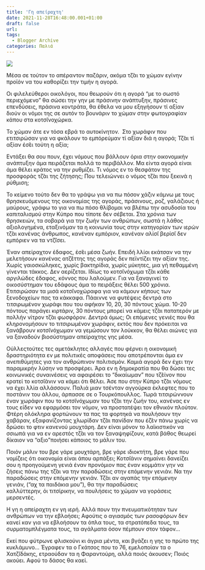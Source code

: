 ```yaml
---
title: 'Γη απείραχτη'
date: 2021-11-28T16:48:00.001+01:00
draft: false
url: 
tags:
  - Blogger Archive
categories: Παλιά
---
```


[![](https://blogger.googleusercontent.com/img/b/R29vZ2xl/AVvXsEiZaOGRuU3qc6qIyAIpKgnaop9gZOpF5idFL3EayJ3dA9y92Y1gosj8HOg7HpYpxxoEqRkvqYa4X-hxn1NvVVVTUP9z4nqBaWt76jfqAIPW4UAxGkLvaZQtdRbWceZTdR9AR_XdIW-eYCw/s320/Capture+d%25E2%2580%2599e%25CC%2581cran+2021-11-27+a%25CC%2580+21.27.24.png)](https://blogger.googleusercontent.com/img/b/R29vZ2xl/AVvXsEiZaOGRuU3qc6qIyAIpKgnaop9gZOpF5idFL3EayJ3dA9y92Y1gosj8HOg7HpYpxxoEqRkvqYa4X-hxn1NvVVVTUP9z4nqBaWt76jfqAIPW4UAxGkLvaZQtdRbWceZTdR9AR_XdIW-eYCw/s2048/Capture+d%25E2%2580%2599e%25CC%2581cran+2021-11-27+a%25CC%2580+21.27.24.png)

Μέσα σε τούτον το απέραντον παζάριν, ακόμα τζ̆αι το χώμαν εγίνην προϊόν να του καθορίζει την τιμήν η αγορά.

Οι φιλελεύθεροι οικολόγοι, που θεωρούν ότι η αγορά “με το σωστό περιεχόμενο” θα σώσει την γην με πράσινην ανάπτυξην, πράσινες επενδύσεις, πράσινα κοντράτα, θα έθελα να μου εξηγήσουν τί αξίαν διούν οι νόμοι της σε αυτόν το βουνάριν το χώμαν στην φωτογραφίαν κάπου στα κοτσ̆ινοχώρκα. 

Το χώμαν άτε εν τόσα εβρά το αυτοκίνητον.  Στο χωράφιν που ετιτσιρώσαν για να φκάλουν το εμπόρεύμαν τί αξίαν διά η αγορά; Τζ̆αι τί αξίαν έσ̆ει τούτη η αξία;

Εντάξει θα σου πουν, έχει νόμους που βάλλουν όρια στην οικονομικήν ανάπτυξην άμα πειράζεται πολλά το περιβάλλον. Μα είντα αγορά είναι άμα θέλει κράτος να την ρυθμίζει. Τι νόμος εν το θεσφάτον της προσφοράς τζ̆αι της ζήτησης; Που τελειώννει ο νόμος τζ̆αι που ξεκινά η ρύθμιση;

Το κείμενο τούτο δεν θα το γράψω για να πω πόσον χάζιν κάμνω με τους θρησκευόμενους της οικονομίας της αγοράς, πράσινους, ροζ, γαλάζιους ή μαύρους, γράφω το για να πω πόσο θλίβομαι να βλέπω την ασυδοσία του καπιταλισμού στην Κύπρο που τίποτε δεν σέβεται. Στα χρόνια των θρησκειών, τα σοβαρά για την ζωήν των ανθρώπων, σωστά η λάθος αξιολογημένα, εταξινόμαν τα η κοινωνία τους στην κατηγορίαν των ιερών τζ̆αι κανένας άνθρωπος, κανέναν εμπόριον, κανέναν αλίσ̆ι βερίσ̆ι δεν εμπόριεν να τα ντζ̆ίσει.

Έναν απείραχτον έδαφος, έσ̆ει μέσα ζωήν. Επειδή λλίοι εκάτσαν να την μελετήσουν κανένας ατζ̆έττης της αγοράς δεν πεϊντίζει την αξίαν της. Χωρίς γαιοσκώληκες, χωρίς βακτηρίδια, χωρίς μύκητες, μια γή πεθαμμένη γίνενται τάκκος. Δεν αερίζεται. Ιδίως το κοτσ̆ινόχωμα τζ̆αι κάθε αργιλώδες έδαφος, κόννος που λαλούμεν. Για να ξαναγινεί το οικοσύστημαν του εδάφους άμα το πειράξεις θέλει 500 χρόνια. Ετιτσιρώσαν τα μισά κοτσ̆ινοχώραφα για να κάμουν κήπους των ξενοδοχείων πας τα κάκκαφα. Πάαιννε να φυτέψεις δεντρά στο τιτσιρωμένον χωράφι που του αφήκαν 10, 20, 30 πόντους χώμα. 10-20 πόντους παράγει κιρτάριν, 30 πόντους μπορεί να κάμεις τζ̆αι πατατερόν με πολλήν νίτρον τζ̆αι φωσφόρον. Δεντρά όμως; Οι επόμενες γενιές που θα κληρονομήσουν το τιτσιρωμένον χωράφιν, εκτός που δεν πρόκειται να ξανάβρουν κοτσ̆ινόχωμαν να γεμώσουν τον λούκκον, θα θέλει αιώνες για να ξαναδούν βιοσύστημαν απείραχτης γης μέσα.

Ούλλεςτούτες τες αμετάκλητες αλλαγές που φέρνει η οικονομική δραστηριότητα εν με πολιτικές αποφάσεις που αποτρέπονται άμα εν ανεπιθύμητες για τον ανθρώπινον πολιτισμόν. Καμιά αγορά δεν έχει την παραμικρήν λύσην να προσφέρει. Άρα εν η δημοκρατία που θα δώσει τες κοινωνικές συναινέσεις να αφαιρέσει το “δικαίωμαν” που τζ̆είνον που κρατεί το κοτσ̆ιάνιν να κάμει ότι θέλει. Άσε που στην Κύπρο τζ̆αι νόμους να έχει λλία αλλάσσουν. Παλιά μιαν τσένταν αγγούρκα έκλεφτες που το ποστάνιν του άλλου, άρπασσε σε ο Τουρκόπουλλος. Τωρά τιτσιρώννουν έναν χωράφιν που το κοτσ̆ινόχωμαν του τζ̆αι την ζωήν του, κανένας εν τους είδεν να εφαρμόσει τον νόμον, να προστατέψει τον εθνικόν πλούτον. Φτέρη ολόκληρα φορτώνουν τα πας τα φορτηκά να πουλήσουν την χαβάραν, εξαφανίζοντας χλωρίδαν τζ̆αι πανίδαν που έζ̆εν πάνω χωρίς να δρώσει το φτιν κανενού μουχτάρη. Δεν είναι μόνον το λαϊκιστικόν να σσιωπά για να εν αρεστός τζ̆αι να τον ξαναψηφίζουν, κατά βάθος θεωρεί δίκαιον να “αξιο”ποιήσει κάποιος το μάλιν του.

Ποιόν μάλιν του βρε γάρε μουχτάρη, βρε γάρε ιδιοκτήτη, βρε γάρε που νομίζεις ότι οικονομία είναι άπου αρπάξει; Κοτσ̆ιάνιν σημαίνει δανείζει σου η προηγούμενη γενιά έναν προνόμιον πας έναν κομμάτιν γην να ζήσεις πάνω της τζ̆αι να την παραδώσεις στην επόμενην γενιάν. Να την παραδώσεις στην επόμενην γενιάν. Τζ̆αι αν αγαπάς την επόμενην γενιάν, (“αχ τα παιδάκια μου”), θα την παραδώσεις καλλύττερην, όι τιτσίρικην, να πουλήσεις το χώμαν να γοράσεις μερσεντές.

Η γη η απείραχτη εν γη ιερή. Αλλά πουν την πνευματικότηταν των ανθρώπων να την εβλοήσει; Αφούτις ο αγιασμός των ρασοφόρων δεν κανεί καν για να εβλοήσουν τα όπλα τους, τα στρατόπεδα τους, τα συρματομπλέγματα τους, τα αγάλματα όσον πέμπουν στον τάφον...

Εκεί που φύτρωνε φλισκούνι κι άγρια μέντα, και βγάζει η γης το πρώτο της κυκλάμυνο… Έγραφεν τα ο Γκάτσος που το 76, εμελοποίαν τα ο Χατζ̆ιδάκης, ετραούδαν τα η Φαραντούρη, αλλά ποιός άκουσεν; Ποιός ακούει. Αφού το δάσος θα καεί.
